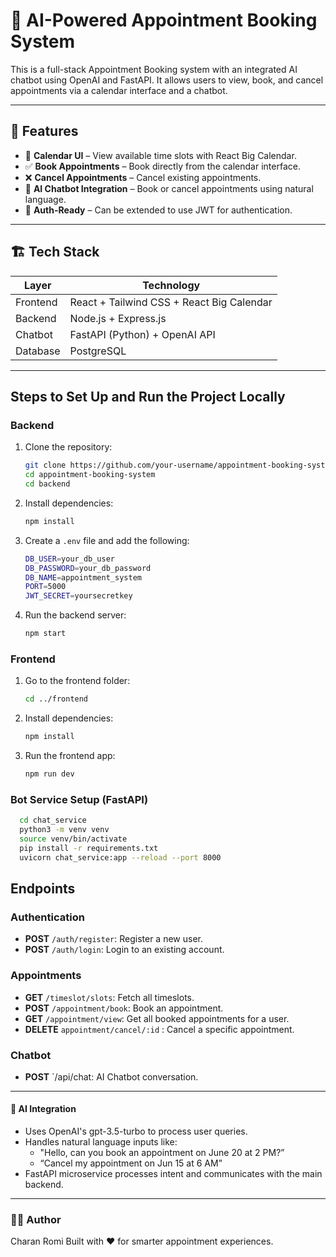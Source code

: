 # 🤖 AI-Powered Appointment Booking System

This is a full-stack Appointment Booking system with an integrated AI chatbot using OpenAI and FastAPI. It allows users to view, book, and cancel appointments via a calendar interface and a chatbot.

---

## 🧩 Features

- 📅 **Calendar UI** – View available time slots with React Big Calendar.
- ✅ **Book Appointments** – Book directly from the calendar interface.
- ❌ **Cancel Appointments** – Cancel existing appointments.
- 🤖 **AI Chatbot Integration** – Book or cancel appointments using natural language.
- 🔐 **Auth-Ready** – Can be extended to use JWT for authentication.

---

## 🏗️ Tech Stack

| Layer     | Technology                                |
|-----------|------------------------------------------ |
| Frontend  | React + Tailwind CSS + React Big Calendar |
| Backend   | Node.js + Express.js                      |
| Chatbot   | FastAPI (Python) + OpenAI API             |
| Database  | PostgreSQL                                |

---

## Steps to Set Up and Run the Project Locally

### Backend
1. Clone the repository:
    ```bash
    git clone https://github.com/your-username/appointment-booking-system.git
    cd appointment-booking-system
    cd backend
    ```

2. Install dependencies:
    ```bash
    npm install
    ```

3. Create a `.env` file and add the following:
    ```bash
    DB_USER=your_db_user
    DB_PASSWORD=your_db_password
    DB_NAME=appointment_system
    PORT=5000
    JWT_SECRET=yoursecretkey
    ```

4. Run the backend server:
    ```bash
    npm start
    ```

### Frontend
1. Go to the frontend folder:
    ```bash
    cd ../frontend
    ```

2. Install dependencies:
    ```bash
    npm install
    ```

3. Run the frontend app:
    ```bash
    npm run dev
    ```
### Bot Service Setup (FastAPI)
  ````bash
    cd chat_service
    python3 -m venv venv
    source venv/bin/activate
    pip install -r requirements.txt
    uvicorn chat_service:app --reload --port 8000
  ````

## Endpoints

### Authentication
- **POST** `/auth/register`: Register a new user.
- **POST** `/auth/login`: Login to an existing account.

### Appointments
- **GET** `/timeslot/slots`: Fetch all timeslots.
- **POST** `/appointment/book`: Book an appointment.
- **GET** `/appointment/view`: Get all booked appointments for a user.
- **DELETE** `appointment/cancel/:id` : Cancel a specific appointment.

### Chatbot
- **POST** `/api/chat: AI Chatbot conversation.


---

#### 🧠 AI Integration
 - Uses OpenAI's gpt-3.5-turbo to process user queries.
 - Handles natural language inputs like:
   - "Hello, can you book an appointment on June 20 at 2 PM?”
   - “Cancel my appointment on Jun 15 at 6 AM”
 -  FastAPI microservice processes intent and communicates with the main backend.

---


### 🧑‍💻 Author
  Charan Romi
  Built with ❤️ for smarter appointment experiences.
